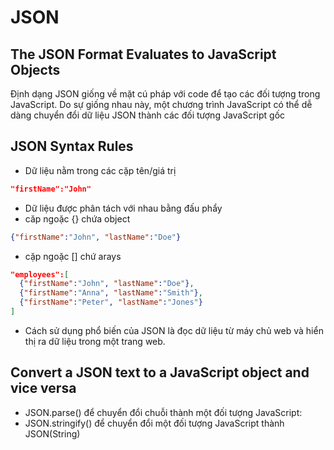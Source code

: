 # JSON

## The JSON Format Evaluates to JavaScript Objects

Định dạng JSON giống về mặt cú pháp với code để tạo các đối tượng trong JavaScript. Do sự giống nhau này, một chương trình JavaScript có thể dễ dàng chuyển đổi dữ liệu JSON thành các đối tượng JavaScript gốc

## JSON Syntax Rules

- Dữ liệu nằm trong các cặp tên/giá trị

```json
"firstName":"John"
```

- Dữ liệu được phân tách với nhau bằng đấu phẩy
- căp ngoặc {} chứa  object

```json
{"firstName":"John", "lastName":"Doe"}
```

- cặp ngoặc [] chứ arays

```json
"employees":[
  {"firstName":"John", "lastName":"Doe"},
  {"firstName":"Anna", "lastName":"Smith"},
  {"firstName":"Peter", "lastName":"Jones"}
]
```

- Cách sử dụng phổ biến của JSON là đọc dữ liệu từ máy chủ web và hiển thị ra dữ liệu trong một trang web.

## Convert a JSON text to a JavaScript object and vice versa

- JSON.parse() để chuyển đổi chuỗi thành một đối tượng JavaScript:
- JSON.stringify() để chuyển đổi một đối tượng JavaScript thành JSON(String)